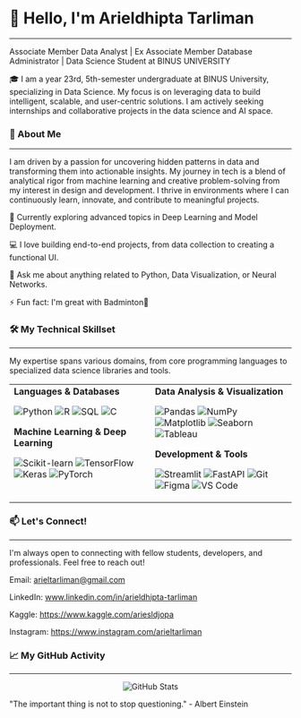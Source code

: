 <!--

Hello! Welcome to the source code for my GitHub Profile README.
This template combines the best elements from several professional profiles.
To use it, simply replace the placeholder text with your own information.
-->

# 👋 Hello, I'm Arieldhipta Tarliman
---
Associate Member Data Analyst | Ex Associate Member Database Administrator | Data Science Student at BINUS UNIVERSITY

🎓 I am a year 23rd, 5th-semester undergraduate at BINUS University, specializing in Data Science. My focus is on leveraging data to build intelligent, scalable, and user-centric solutions. I am actively seeking internships and collaborative projects in the data science and AI space.


### 🧠 About Me
---
I am driven by a passion for uncovering hidden patterns in data and transforming them into actionable insights. My journey in tech is a blend of analytical rigor from machine learning and creative problem-solving from my interest in design and development. I thrive in environments where I can continuously learn, innovate, and contribute to meaningful projects.

🌱 Currently exploring advanced topics in Deep Learning and Model Deployment.

💻 I love building end-to-end projects, from data collection to creating a functional UI.

💬 Ask me about anything related to Python, Data Visualization, or Neural Networks.

⚡ Fun fact: I'm great with Badminton🏸 


### 🛠️ My Technical Skillset
---
My expertise spans various domains, from core programming languages to specialized data science libraries and tools.

<table>
<tr>
<td valign="top" width="50%">
<strong>Languages & Databases</strong>
<p>
<img src="https://img.shields.io/badge/Python-3776AB?style=flat&logo=python&logoColor=white" alt="Python">
<img src="https://img.shields.io/badge/R-276DC3?style=flat&logo=r&logoColor=white" alt="R">
<img src="https://img.shields.io/badge/SQL-4479A1?style=for-the-badge&logo=postgresql&logoColor=white" alt="SQL">
<img src="https://img.shields.io/badge/C-00599C?style=flat&logo=c&logoColor=white" alt="C">
</p>
<strong>Machine Learning & Deep Learning</strong>
<p>
<img src="https://img.shields.io/badge/Scikit--learn-F7931E?style=flat&logo=scikit-learn&logoColor=white" alt="Scikit-learn">
<img src="https://img.shields.io/badge/TensorFlow-FF6F00?style=flat&logo=tensorflow&logoColor=white" alt="TensorFlow">
<img src="https://img.shields.io/badge/Keras-D00000?style=flat&logo=keras&logoColor=white" alt="Keras">
<img src="https://img.shields.io/badge/PyTorch-EE4C2C?style=flat&logo=pytorch&logoColor=white" alt="PyTorch">
</p>
</td>
<td valign="top" width="50%">
<strong>Data Analysis & Visualization</strong>
<p>
<img src="https://img.shields.io/badge/Pandas-150458?style=flat&logo=pandas&logoColor=white" alt="Pandas">
<img src="https://img.shields.io/badge/NumPy-013243?style=flat&logo=numpy&logoColor=white" alt="NumPy">
<img src="https://img.shields.io/badge/Matplotlib-11557C?style=flat&logo=matplotlib&logoColor=white" alt="Matplotlib">
<img src="https://img.shields.io/badge/Seaborn-54A0FF?style=flat&logo=python&logoColor=white" alt="Seaborn">
<img src="https://img.shields.io/badge/Tableau-E97627?style=flat&logo=tableau&logoColor=white" alt="Tableau">
</p>
<strong>Development & Tools</strong>
<p>
<img src="https://img.shields.io/badge/Streamlit-FF4B4B?style=flat&logo=streamlit&logoColor=white" alt="Streamlit">
<img src="https://img.shields.io/badge/FastAPI-009688?style=flat&logo=fastapi&logoColor=white" alt="FastAPI">
<img src="https://img.shields.io/badge/Git-F05032?style=flat&logo=git&logoColor=white" alt="Git">
<img src="https://img.shields.io/badge/Figma-F24E1E?style=flat&logo=figma&logoColor=white" alt="Figma">
<img src="https://img.shields.io/badge/VS%20Code-007ACC?style=flat&logo=visual-studio-code&logoColor=white" alt="VS Code">
</p>
</td>
</tr>
</table>


### 📫 Let's Connect!
---
I'm always open to connecting with fellow students, developers, and professionals. Feel free to reach out!

Email: arieltarliman@gmail.com

LinkedIn: www.linkedin.com/in/arieldhipta-tarliman

Kaggle: https://www.kaggle.com/ariesldjopa

Instagram: https://www.instagram.com/arieltarliman


### 📈 My GitHub Activity
---
<p align="center">
  <img src="https://github-readme-stats.vercel.app/api?username=arieltarliman&show_icons=true&theme=tokyonight&include_all_commits=true&count_private=true" alt="GitHub Stats" />
  <br/>
</p>

"The important thing is not to stop questioning." - Albert Einstein
